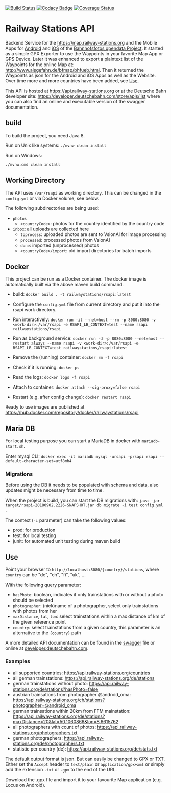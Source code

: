 [![Build Status](https://travis-ci.org/RailwayStations/RSAPI.svg?branch=master)](https://travis-ci.org/RailwayStations/RSAPI) [![Codacy Badge](https://api.codacy.com/project/badge/Grade/b9882fcf1221409680f36afe2c85fcba)](https://www.codacy.com/gh/RailwayStations/RSAPI?utm_source=github.com&amp;utm_medium=referral&amp;utm_content=RailwayStations/RSAPI&amp;utm_campaign=Badge_Grade) [![Coverage Status](https://coveralls.io/repos/github/RailwayStations/RSAPI/badge.svg?branch=master)](https://coveralls.io/github/RailwayStations/RSAPI?branch=master) 

# Railway Stations API
Backend Service for the https://map.railway-stations.org and the Mobile Apps for [Android](https://github.com/RailwayStations/RSAndroidApp) and [iOS](https://github.com/RailwayStations/Bahnhofsfotos) of the [Bahnhofsfotos opendata Project](https://github.com/RailwayStations).
It started as a simple GPX Exporter to use the Waypoints in your favorite Map App or GPS Device.
Later it was enhanced to export a plaintext list of the Waypoints for the online Map at: http://www.alsgefahn.de/bfmap/bhfueb.html.
Then it returned the Waypoints as json for the Android and iOS Apps as well as the Website.
Over time more and more countries have been added, see [Use](#use).

This API is hosted at https://api.railway-stations.org or at the Deutsche Bahn developer site: https://developer.deutschebahn.com/store/apis/list where you can also find an online and executable version of the swagger documentation.

## build
To build the project, you need Java 8.

Run on Unix like systems:
```./mvnw clean install```

Run on Windows:

```./mvnw.cmd clean install```

## Working Directory

The API uses `/var/rsapi` as working directory. This can be changed in the `config.yml` or via Docker volume, see below.

The following subdirectories are being used:

- `photos`
  - `<countryCode>`: photos for the country identified by the country code
- `inbox`: all uploads are collected here
  - `toprocess`: uploaded photos are sent to VsionAI for image processing
  - `processed`: processed photos from VsionAI
  - `done`: imported (unprocessed) photos
  - `<countryCode>/import`: old import directories for batch imports

## Docker
This project can be run as a Docker container. The docker image is automatically built via the above maven build command.

- build:
  ```docker build . -t railwaystations/rsapi:latest```

- Configure the ```config.yml``` file from current directory and put it into the rsapi work directory.
    
- Run interactively:
  ```docker run -it --net=host --rm -p 8080:8080 -v <work-dir>:/var/rsapi -e RSAPI_LB_CONTEXT=test --name rsapi railwaystations/rsapi```

- Run as background service:
  ```docker run -d -p 8080:8080 --net=host --restart always --name rsapi -v <work-dir>:/var/rsapi -e RSAPI_LB_CONTEXT=test railwaystations/rsapi:latest```

- Remove the (running) container:
  ```docker rm -f rsapi```
  
- Check if it is running:
  ```docker ps```
  
- Read the logs:
  ```docker logs -f rsapi```
  
- Attach to container:
  ```docker attach --sig-proxy=false rsapi```

- Restart (e.g. after config change):
  ```docker restart rsapi```
  
Ready to use images are published at https://hub.docker.com/repository/docker/railwaystations/rsapi

## Maria DB

For local testing purpose you can start a MariaDB in docker with `mariadb-start.sh`.

Enter mysql CLI:
`docker exec -it mariadb mysql -ursapi -prsapi rsapi --default-character-set=utf8mb4`

### Migrations

Before using the DB it needs to be populated with schema and data, also updates might be necessary from time to time.

When the project is build, you can start the DB migrations with: `java -jar target/rsapi-20180902.2226-SNAPSHOT.jar db migrate -i test config.yml
`.

The context (`-i` parameter) can take the following values:
- prod: for production
- test: for local testing
- junit: for automated unit testing during maven build

## Use
Point your browser to `http://localhost:8080/{country}/stations`, where `country` can be "de", "ch", "fi", "uk", ...

With the following query parameter:
- `hasPhoto`: boolean, indicates if only trainstations with or without a photo should be selected
- `photographer`: (nick)name of a photographer, select only trainstations with photos from her
- `maxDistance`, `lat`, `lon`: select trainstations within a max distance of km of the given reference point
- `country`: select trainstations from a given country, this parameter is an alternative to the `{country}` path

A more detailed API documentation can be found in the [swagger](swagger.yaml) file or online at [developer.deutschebahn.com](https://developer.deutschebahn.com/store/apis/list).

### Examples
- all supported countries: https://api.railway-stations.org/countries
- all german trainstations: https://api.railway-stations.org/de/stations
- german trainstations without photo: https://api.railway-stations.org/de/stations?hasPhoto=false
- austrian trainsations from photographer @android_oma: https://api.railway-stations.org/ch/stations?photographer=@android_oma
- german trainsations within 20km from FFM mainstation: https://api.railway-stations.org/de/stations?maxDistance=20&lat=50.1060866&lon=8.6615762
- all photographers with count of photos: https://api.railway-stations.org/photographers.txt
- german photographers: https://api.railway-stations.org/de/photographers.txt
- statistic per country (de): https://api.railway-stations.org/de/stats.txt

The default output format is json. But can easily be changed to GPX or TXT. Either set the `Accept` header to `text/plain` or `application/gpx+xml` or simply add the extension `.txt` or `.gpx` to the end of the URL.

Download the .gpx file and import it to your favourite Map application (e.g. Locus on Android).
